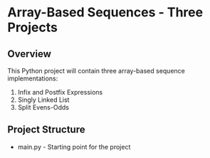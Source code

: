 # Array-Based Sequences - Three Projects

## Overview
This Python project will contain three array-based sequence implementations:
1. Infix and Postfix Expressions
2. Singly Linked List
3. Split Evens-Odds

## Project Structure
- main.py - Starting point for the project
